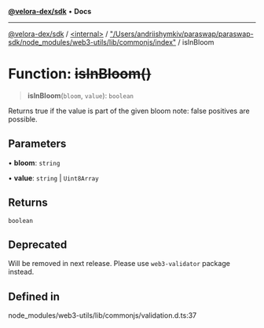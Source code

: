 [**@velora-dex/sdk**](../../../../README.md) • **Docs**

***

[@velora-dex/sdk](../../../../globals.md) / [\<internal\>](../../../README.md) / ["/Users/andriishymkiv/paraswap/paraswap-sdk/node\_modules/web3-utils/lib/commonjs/index"](../README.md) / isInBloom

# Function: ~~isInBloom()~~

> **isInBloom**(`bloom`, `value`): `boolean`

Returns true if the value is part of the given bloom
note: false positives are possible.

## Parameters

• **bloom**: `string`

• **value**: `string` \| `Uint8Array`

## Returns

`boolean`

## Deprecated

Will be removed in next release. Please use `web3-validator` package instead.

## Defined in

node\_modules/web3-utils/lib/commonjs/validation.d.ts:37
